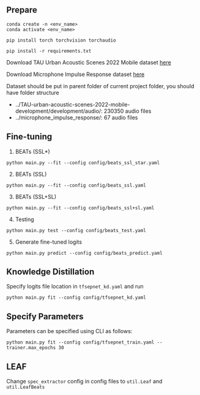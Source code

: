 ## Prepare

```
conda create -n <env_name>
conda activate <env_name>

pip install torch torchvision torchaudio

pip install -r requirements.txt
```

Download TAU Urban Acoustic Scenes 2022 Mobile dataset [here](https://zenodo.org/records/6337421)

Download Microphone Impulse Response dataset [here](https://micirp.blogspot.com/?m=1)

Dataset should be put in parent folder of current project folder, you should have folder structure

- ../TAU-urban-acoustic-scenes-2022-mobile-development/development/audio/: 230350 audio files
- ../microphone_impulse_response/: 67 audio files

## Fine-tuning

1. BEATs (SSL\*)

```
python main.py --fit --config config/beats_ssl_star.yaml
```

2. BEATs (SSL)

```
python main.py --fit --config config/beats_ssl.yaml
```

3. BEATs (SSL+SL)

```
python main.py --fit --config config/beats_ssl+sl.yaml
```

4. Testing

```
python main.py test --config config/beats_test.yaml
```

5. Generate fine-tuned logits

```
python main.py predict --config config/beats_predict.yaml
```

## Knowledge Distillation

Specify logits file location in `tfsepnet_kd.yaml` and run

```
python main.py fit --config config/tfsepnet_kd.yaml
```

## Specify Parameters

Parameters can be specified using CLI as follows:

```
python main.py fit --config config/tfsepnet_train.yaml --trainer.max_epochs 30
```

## LEAF

Change `spec_extractor` config in config files to `util.Leaf` and `util.LeafBeats`
